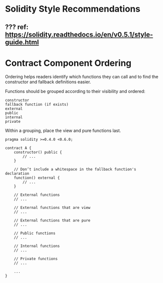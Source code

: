 # Solidity Style Recommendations

???
ref: https://solidity.readthedocs.io/en/v0.5.1/style-guide.html
---
# Contract Component Ordering

Ordering helps readers identify which functions they can call and to find the constructor and fallback definitions easier.

Functions should be grouped according to their visibility and ordered:

    constructor
    fallback function (if exists)
    external
    public
    internal
    private

Within a grouping, place the view and pure functions last.

```solidity
pragma solidity >=0.4.0 <0.6.0;

contract A {
    constructor() public {
        // ...
    }

    // Don’t include a whitespace in the fallback function's declaration
    function() external {
        // ...
    }

    // External functions
    // ...

    // External functions that are view
    // ...

    // External functions that are pure
    // ...

    // Public functions
    // ...

    // Internal functions
    // ...

    // Private functions
    // ...

    ...
}
```

